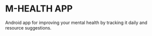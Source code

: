 # M-HEALTH APP

Android app for improving your mental health  by tracking it daily and resource suggestions.

